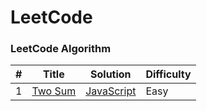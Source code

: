 # LeetCode

### LeetCode Algorithm

| #   | Title | Solution | Difficulty |
| --- | ----- | -------- | ---------- |
|1|[Two Sum](https://github.com/SimpleLuke/LeetCode/blob/main/algorithms/JavaScript/Two-Sum/two-sum.js)| [JavaScript](./algorithms/JavaScript/Two-Sum/two-sum.js) |Easy|
